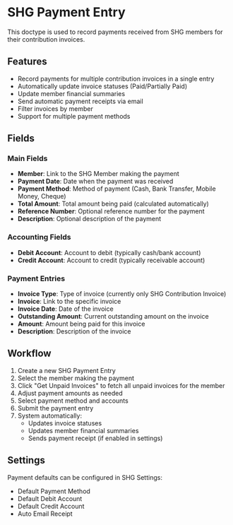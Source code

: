 # SHG Payment Entry

This doctype is used to record payments received from SHG members for their contribution invoices.

## Features

- Record payments for multiple contribution invoices in a single entry
- Automatically update invoice statuses (Paid/Partially Paid)
- Update member financial summaries
- Send automatic payment receipts via email
- Filter invoices by member
- Support for multiple payment methods

## Fields

### Main Fields
- **Member**: Link to the SHG Member making the payment
- **Payment Date**: Date when the payment was received
- **Payment Method**: Method of payment (Cash, Bank Transfer, Mobile Money, Cheque)
- **Total Amount**: Total amount being paid (calculated automatically)
- **Reference Number**: Optional reference number for the payment
- **Description**: Optional description of the payment

### Accounting Fields
- **Debit Account**: Account to debit (typically cash/bank account)
- **Credit Account**: Account to credit (typically receivable account)

### Payment Entries
- **Invoice Type**: Type of invoice (currently only SHG Contribution Invoice)
- **Invoice**: Link to the specific invoice
- **Invoice Date**: Date of the invoice
- **Outstanding Amount**: Current outstanding amount on the invoice
- **Amount**: Amount being paid for this invoice
- **Description**: Description of the invoice

## Workflow

1. Create a new SHG Payment Entry
2. Select the member making the payment
3. Click "Get Unpaid Invoices" to fetch all unpaid invoices for the member
4. Adjust payment amounts as needed
5. Select payment method and accounts
6. Submit the payment entry
7. System automatically:
   - Updates invoice statuses
   - Updates member financial summaries
   - Sends payment receipt (if enabled in settings)

## Settings

Payment defaults can be configured in SHG Settings:
- Default Payment Method
- Default Debit Account
- Default Credit Account
- Auto Email Receipt